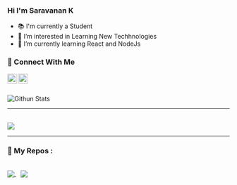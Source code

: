 ### Hi I'm Saravanan K

- 📚 I'm currently a Student
- 👀 I’m interested in Learning New Techhnologies
- 🌱 I’m currently learning React and NodeJs

### 🔗 Connect With Me 

[<img align="left" width="22px" src="https://user-images.githubusercontent.com/53828581/140481089-6c29c742-c8be-4289-8f7f-8244f9ac6a7c.png" alt="website" />][website]
[<img align="left" width="22px" src="https://user-images.githubusercontent.com/53828581/140481322-1350bba2-6e33-42b5-8466-9951716121a8.png" alt="linkedin" />][linkedin]

<br/><br/>

<img alt="Githun Stats" src="https://github-readme-stats.vercel.app/api?username=saravanankish&count_private=true&show_icons=true&theme=github_dark&hide=stars"/>

<br/>

---

<br />

<img src="https://github-readme-stats.vercel.app/api/top-langs/?username=saravanankish&theme=github_dark&langs_count=10&layout=compact&exclude_repo=GRIP-tasks" />

<br />

---

### 📘 My Repos : 

<br />

<a href="https://github.com/saravanankish/chatApp" style="margin-right: 10px">
  <img align="center" src="https://github-readme-stats.vercel.app/api/pin/?username=saravanankish&repo=chatApp&theme=github_dark" />
</a>

<a href="https://github.com/saravanankish/kannan_cabs">
  <img align="center" src="https://github-readme-stats.vercel.app/api/pin/?username=saravanankish&repo=kannan_cabs&theme=github_dark" />
</a>

[website]:https://saravanan-k.herokuapp.com
[linkedin]:https://www.linkedin.com/in/saravanan-k-224a4619b
